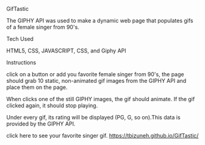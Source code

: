  GifTastic
 
The GIPHY API was used to make a dynamic web page that populates gifs of a female singer from 90's.

Tech Used

HTML5, 
CSS, 
JAVASCRIPT, 
CSS, and
Giphy API

Instructions

click on a button or add you favorite female singer from 90's, the page should grab 10 static, non-animated gif images from the GIPHY API and place them on the page.

When clicks one of the still GIPHY images, the gif should animate. If the gif clicked again, it should stop playing.

Under every gif, its rating will be displayed (PG, G, so on).This data is provided by the GIPHY API.


click here to see your favorite singer gif.
 https://tbizuneh.github.io/GifTastic/
